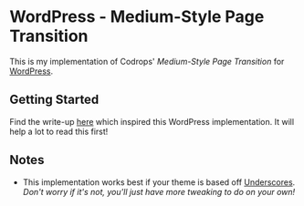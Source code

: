 # WordPress - Medium-Style Page Transition
This is my implementation of Codrops' _Medium-Style Page Transition_ for [WordPress](https://wordpress.org).
## Getting Started
Find the write-up [here](http://tympanus.net/codrops/2013/10/30/medium-style-page-transition/) which inspired this WordPress implementation. It will help a lot to read this first!
## Notes
* This implementation works best if your theme is based off [Underscores](http://underscores.me).  
_Don't worry if it's not, you'll just have more tweaking to do on your own!_
